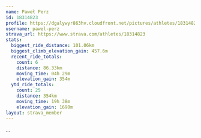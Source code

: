 ```yaml
---
name: Paweł Perz
id: 18314823
profile: https://dgalywyr863hv.cloudfront.net/pictures/athletes/18314823/5244308/1/large.jpg
username: pawel-perz
strava_url: https://www.strava.com/athletes/18314823
stats:
  biggest_ride_distance: 101.06km
  biggest_climb_elevation_gain: 457.6m
  recent_ride_totals:
    count: 6
    distance: 86.33km
    moving_time: 04h 29m
    elevation_gain: 354m
  ytd_ride_totals:
    count: 25
    distance: 354km
    moving_time: 19h 38m
    elevation_gain: 1690m
layout: strava_member
--- 
```

...
